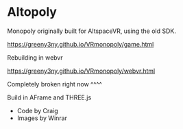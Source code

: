 # Altopoly
Monopoly originally built for AltspaceVR, using the old SDK. 

https://greeny3ny.github.io/VRmonopoly/game.html 


Rebuilding in webvr

https://greeny3ny.github.io/VRmonopoly/webvr.html

Completely broken right now ^^^^

Build in AFrame and THREE.js

- Code by Craig
- Images by Winrar


